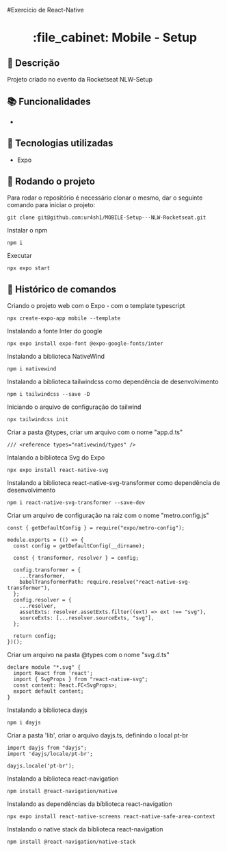 #Exercício de React-Native
<h1 align="center">:file_cabinet: Mobile - Setup</h1>

## :memo: Descrição
Projeto criado no evento da Rocketseat NLW-Setup

## :books: Funcionalidades
* 

## :wrench: Tecnologias utilizadas
* Expo

## :rocket: Rodando o projeto
Para rodar o repositório é necessário clonar o mesmo, dar o seguinte comando para iniciar o projeto:
```
git clone git@github.com:ur4sh1/MOBILE-Setup---NLW-Rocketseat.git
```
Instalar o npm
```
npm i
```
Executar
```
npx expo start
```

## :wrench: Histórico de comandos
Criando o projeto web com o Expo - com o template typescript
```
npx create-expo-app mobile --template
```
Instalando a fonte Inter do google
```
npx expo install expo-font @expo-google-fonts/inter
```
Instalando a biblioteca NativeWind
```
npm i nativewind
```
Instalando a biblioteca tailwindcss como dependência de desenvolvimento
```
npm i tailwindcss --save -D
```
Iniciando o arquivo de configuração do tailwind
```
npx tailwindcss init
```
Criar a pasta @types, criar um arquivo com o nome "app.d.ts"
```
/// <reference types="nativewind/types" />
```
Intalando a biblioteca Svg do Expo
```
npx expo install react-native-svg
```
Instalando a biblioteca react-native-svg-transformer como dependência de desenvolvimento
```
npm i react-native-svg-transformer --save-dev
```
Criar um arquivo de configuração na raiz com o nome "metro.config.js"
```
const { getDefaultConfig } = require("expo/metro-config");

module.exports = (() => {
  const config = getDefaultConfig(__dirname);

  const { transformer, resolver } = config;

  config.transformer = {
    ...transformer,
    babelTransformerPath: require.resolve("react-native-svg-transformer"),
  };
  config.resolver = {
    ...resolver,
    assetExts: resolver.assetExts.filter((ext) => ext !== "svg"),
    sourceExts: [...resolver.sourceExts, "svg"],
  };

  return config;
})();
```
Criar um arquivo na pasta @types com o nome "svg.d.ts"
```
declare module "*.svg" {
  import React from 'react';
  import { SvgProps } from "react-native-svg";
  const content: React.FC<SvgProps>;
  export default content;
}
```
Instalando a biblioteca dayjs
```
npm i dayjs
```
Criar a pasta 'lib', criar o arquivo dayjs.ts, definindo o local pt-br
```
import dayjs from "dayjs";
import 'dayjs/locale/pt-br';

dayjs.locale('pt-br');
```
Instalando a bíblioteca react-navigation
```
npm install @react-navigation/native
```
Instalando as dependências da bíblioteca react-navigation
```
npx expo install react-native-screens react-native-safe-area-context
```
Instalando o native stack da bíblioteca react-navigation
```
npm install @react-navigation/native-stack
```